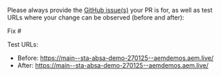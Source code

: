 Please always provide the [GitHub issue(s)](../issues) your PR is for, as well as test URLs where your change can be observed (before and after):

Fix #<gh-issue-id>

Test URLs:
- Before: https://main--sta-absa-demo-270125--aemdemos.aem.live/
- After: https://main--sta-absa-demo-270125--aemdemos.aem.live/
